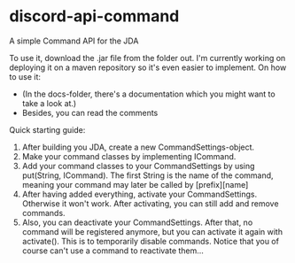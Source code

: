 # discord-api-command
A simple Command API for the JDA

To use it, download the .jar file from the folder out. I'm currently working on deploying it on a maven repository so it's even easier to implement.
On how to use it:
- (In the docs-folder, there's a documentation which you might want to take a look at.)
- Besides, you can read the comments

Quick starting guide:

1. After building you JDA, create a new CommandSettings-object.
2. Make your command classes by implementing ICommand.
3. Add your command classes to your CommandSettings by using put(String, ICommand). The first String is the name of the command, meaning your command may later be called by [prefix][name]
4. After having added everything, activate your CommandSettings. Otherwise it won't work. After activating, you can still add and remove commands.
5. Also, you can deactivate your CommandSettings. After that, no command will be registered anymore, but you can activate it again with activate(). This is to temporarily disable commands. Notice that you of course can't use a command to reactivate them...
